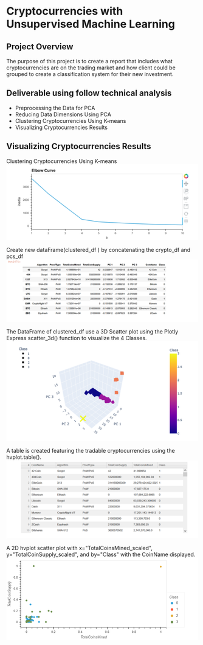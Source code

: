 # Cryptocurrencies with Unsupervised Machine Learning

## Project Overview

The purpose of this project is to create a report that includes what cryptocurrencies are on the trading market and  how client could be grouped to create a classification system for their new investment.


## Deliverable  using follow technical analysis

-  Preprocessing the Data for PCA
-  Reducing Data Dimensions Using PCA
-  Clustering Cryptocurrencies Using K-means
-  Visualizing Cryptocurrencies Results

## Visualizing Cryptocurrencies Results

Clustering Cryptocurrencies Using K-means
![image](Resources/elbow_curve.png)


Create  new  dataFrame(clustered_df ) by concatenating the crypto_df and pcs_df
![image](Resources/clustered_df.png)



The DataFrame of clustered_df use a 3D Scatter plot using the Plotly Express scatter_3d() function to visualize the 4 Classes.
![image](Resources/3D%20Plot.png)




A table is created featuring the tradable cryptocurrencies using the hvplot.table().
![image](Resources/hvplot.table.png)


A 2D hvplot scatter plot with x="TotalCoinsMined_scaled", y="TotalCoinSupply_scaled", and by="Class" with the CoinName displayed.
![image](Resources/scatter.png)

